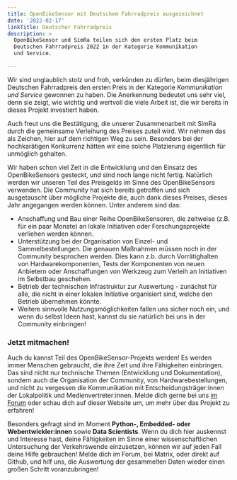 ```yaml
---
title: OpenBikeSensor mit Deutschem Fahrradpreis ausgezeichnet
date: '2022-02-17'
linkTitle: Deutscher Fahrradpreis
description: >
  OpenBikeSensor und SimRa teilen sich den ersten Platz beim 
  Deutschen Fahrradpreis 2022 in der Kategorie Kommunikation 
  und Service.

---
```


Wir sind unglaublich stolz und froh, verkünden zu dürfen, beim diesjährigen Deutschen Fahrradpreis den ersten Preis in der Kategorie *Kommunikation und Service* gewonnen zu haben. Die Anerkennung bedeutet uns sehr viel, denn sie zeigt, wie wichtig und wertvoll die viele Arbeit ist, die wir bereits in dieses Projekt investiert haben.

Auch freut uns die Bestätigung, die unserer Zusammenarbeit mit SimRa durch die gemeinsame Verleihung des Preises zuteil wird. Wir nehmen das als Zeichen, hier auf dem richtigen Weg zu sein. Besonders bei der hochkarätigen Konkurrenz hätten wir eine solche Platzierung eigentlich für unmöglich gehalten.

Wir haben schon viel Zeit in die Entwicklung und den Einsatz des OpenBikeSensors gesteckt, und sind noch lange nicht fertig. Natürlich werden wir unseren Teil des Preisgelds im Sinne des OpenBikeSensors verwenden. Die Community hat sich bereits getroffen und sich ausgetauscht über mögliche Projekte die, auch dank dieses Preises, dieses Jahr angegangen werden können. Unter anderem sind das:

  - Anschaffung und Bau einer Reihe OpenBikeSensoren, die zeitweise (z.B. für ein paar Monate) an lokale Initiativen oder Forschungsprojekte verliehen werden können.
  - Unterstützung bei der Organisation von Einzel- und Sammelbestellungen. Die genauen Maßnahmen müssen noch in der Community besprochen werden. Dies kann z.b. durch Vorrätighalten von Hardwarekomponenten, Tests der Komponenten von neuen Anbietern oder Anschaffungen von Werkzeug zum Verleih an Initiativen im Selbstbau geschehen.
  - Betrieb der technischen Infrastruktur zur Auswertung - zunächst für alle, die nicht in einer lokalen Initiative organisiert sind, welche den Betrieb übernehmen könnte.
  - Weitere sinnvolle Nutzungsmöglichkeiten fallen uns sicher noch ein, und wenn du selbst Ideen hast, kannst du sie natürlich bei uns in der Community einbringen!

### Jetzt mitmachen!

Auch du kannst Teil des OpenBikeSensor-Projekts werden! Es werden immer Menschen gebraucht, die ihre Zeit und ihre Fähigkeiten einbringen. Das sind nicht nur technische Themen (Entwicklung und Dokumentation), sondern auch die Organisation der Community, von Hardwarebestellungen, und nicht zu vergessen die Kommunikation mit Entscheidungsträger:innen der Lokalpolitik und Medienvertreter:innen. Melde dich gerne bei uns [im Forum](https://forum.openbikesensor.org) oder schau dich auf dieser Website um, um mehr über das Projekt zu erfahren!

Besonders gefragt sind im Moment **Python-, Embedded- oder Webentwickler:innen** sowie **Data Scientists**. Wenn du dich hier auskennst und Interesse hast, deine Fähigkeiten im Sinne einer wissenschaftlichen Untersuchung der Verkehrswende einzusetzen, können wir auf jeden Fall deine Hilfe gebrauchen! Melde dich im Forum, bei Matrix, oder direkt auf Github, und hilf uns, die Auswertung der gesammelten Daten wieder einen großen Schritt voranzubringen!